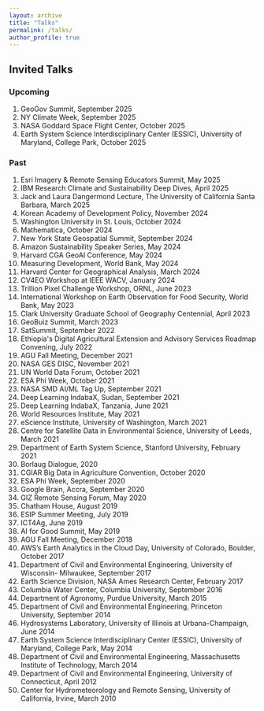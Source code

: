 ```yaml
---
layout: archive
title: "Talks"
permalink: /talks/
author_profile: true
---
```


## Invited Talks

### Upcoming
1. GeoGov Summit, September 2025
1. NY Climate Week, September 2025
1. NASA Goddard Space Flight Center, October 2025
1. Earth System Science Interdisciplinary Center (ESSIC), University of Maryland, College Park, October 2025

### Past
1.  Esri Imagery & Remote Sensing Educators Summit, May 2025
1.  IBM Research Climate and Sustainability Deep Dives, April 2025
1.	Jack and Laura Dangermond Lecture, The University of California Santa Barbara, March 2025
1.  Korean Academy of Development Policy, November 2024
2.	Washington University in St. Louis, October 2024
3.	Mathematica, October 2024
4.	New York State Geospatial Summit, September 2024
5.	Amazon Sustainability Speaker Series, May 2024
6.	Harvard CGA GeoAI Conference, May 2024
7.	Measuring Development, World Bank, May 2024
8.	Harvard Center for Geographical Analysis, March 2024
9.	CV4EO Workshop at IEEE WACV, January 2024
10.	Trillion Pixel Challenge Workshop, ORNL, June 2023
11.	International Workshop on Earth Observation for Food Security, World Bank, May 2023
12.	Clark University Graduate School of Geography Centennial, April 2023
13.	GeoBuiz Summit, March 2023
14.	SatSummit, September 2022
15.	Ethiopia's Digital Agricultural Extension and Advisory Services Roadmap Convening, July 2022
16.	AGU Fall Meeting, December 2021
17.	NASA GES DISC, November 2021
18.	UN World Data Forum, October 2021
19.	ESA Phi Week, October 2021
20.	NASA SMD AI/ML Tag Up, September 2021
21.	Deep Learning IndabaX, Sudan, September 2021
22.	Deep Learning IndabaX, Tanzania, June 2021
23.	World Resources Institute, May 2021
24.	eScience Institute, University of Washington, March 2021
25.	Centre for Satellite Data in Environmental Science, University of Leeds, March 2021
26.	Department of Earth System Science, Stanford University, February 2021
27.	Borlaug Dialogue, 2020
28.	CGIAR Big Data in Agriculture Convention, October 2020
29.	ESA Phi Week, September 2020
30.	Google Brain, Accra, September 2020
31.	GIZ Remote Sensing Forum, May 2020
32.	Chatham House, August 2019
33.	ESIP Summer Meeting, July 2019
34.	ICT4Ag, June 2019
35.	AI for Good Summit, May 2019
36.	AGU Fall Meeting, December 2018
37.	AWS’s Earth Analytics in the Cloud Day, University of Colorado, Boulder, October 2017
38.	Department of Civil and Environmental Engineering, University of Wisconsin- Milwaukee, September 2017
39.	Earth Science Division, NASA Ames Research Center, February 2017
40.	Columbia Water Center, Columbia University, September 2016
41.	Department of Agronomy, Purdue University, March 2015
42.	Department of Civil and Environmental Engineering, Princeton University, September 2014
43.	Hydrosystems Laboratory, University of Illinois at Urbana-Champaign, June 2014
44.	Earth System Science Interdisciplinary Center (ESSIC), University of Maryland, College Park, May 2014
45.	Department of Civil and Environmental Engineering, Massachusetts Institute of Technology, March 2014
46.	Department of Civil and Environmental Engineering, University of Connecticut, April 2012
47.	Center for Hydrometeorology and Remote Sensing, University of California, Irvine, March 2010